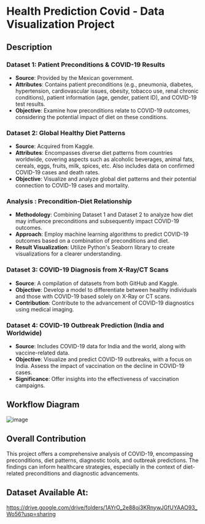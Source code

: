 # Health Prediction Covid - Data Visualization Project

## Description
### Dataset 1: Patient Preconditions & COVID-19 Results
- **Source**: Provided by the Mexican government.
- **Attributes**: Contains patient preconditions (e.g., pneumonia, diabetes, hypertension, cardiovascular issues, obesity, tobacco use, renal chronic conditions), patient information (age, gender, patient ID), and COVID-19 test results.
- **Objective**: Examine how preconditions relate to COVID-19 outcomes, considering the potential impact of diet on these conditions.

### Dataset 2: Global Healthy Diet Patterns
- **Source**: Acquired from Kaggle.
- **Attributes**: Encompasses diverse diet patterns from countries worldwide, covering aspects such as alcoholic beverages, animal fats, cereals, eggs, fruits, milk, spices, etc. Also includes data on confirmed COVID-19 cases and death rates.
- **Objective**: Visualize and analyze global diet patterns and their potential connection to COVID-19 cases and mortality.

### Analysis : Precondition-Diet Relationship
- **Methodology**: Combining Dataset 1 and Dataset 2 to analyze how diet may influence preconditions and subsequently impact COVID-19 outcomes.
- **Approach**: Employ machine learning algorithms to predict COVID-19 outcomes based on a combination of preconditions and diet.
- **Result Visualization**: Utilize Python's Seaborn library to create visualizations for a clearer understanding.

### Dataset 3: COVID-19 Diagnosis from X-Ray/CT Scans
- **Source**: A compilation of datasets from both GitHub and Kaggle.
- **Objective**: Develop a model to differentiate between healthy individuals and those with COVID-19 based solely on X-Ray or CT scans.
- **Contribution**: Contribute to the advancement of COVID-19 diagnostics using medical imaging.
### Dataset 4: COVID-19 Outbreak Prediction (India and Worldwide)
- **Source**: Includes COVID-19 data for India and the world, along with vaccine-related data.
- **Objective**: Visualize and predict COVID-19 outbreaks, with a focus on India. Assess the impact of vaccination on the decline in COVID-19 cases.
- **Significance**: Offer insights into the effectiveness of vaccination campaigns.
## Workflow Diagram
![image](https://user-images.githubusercontent.com/62128029/187271131-481a6a83-7fc3-4e96-b4c3-b800087a7751.png)

## Overall Contribution
This project offers a comprehensive analysis of COVID-19, encompassing preconditions, diet patterns, diagnostic tools, and outbreak predictions.
The findings can inform healthcare strategies, especially in the context of diet-related preconditions and diagnostic advancements.

## Dataset Available At:
https://drive.google.com/drive/folders/1AYrO_2e88oj3KRnywJGfUYAAO93_Wo56?usp=sharing
